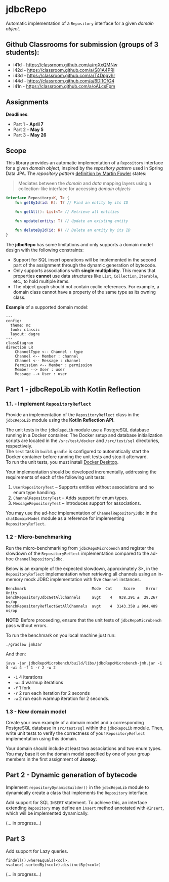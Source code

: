 # jdbcRepo

Automatic implementation of a `Repository` interface for a given _domain object_.

## Github Classrooms for submission (**groups of 3 students**):

* i41d - https://classroom.github.com/a/rgXxQMNw
* i42d - https://classroom.github.com/a/S81A4PRI
* i43d - https://classroom.github.com/a/T4Dpgvhr
* i44d - https://classroom.github.com/a/6Dl1CfG4
* i41n - https://classroom.github.com/a/oALcsFpm

## Assignments

**Deadlines**:
* Part 1 - **April 7**
* Part 2 - **May 5**
* Part 3 - **May 26**

## Scope

This library provides an automatic implementation of a `Repository`
interface for a given _domain object_, inspired by the _repository
pattern_ used in Spring Data JPA.
The _repository pattern_ [definition by Martin Fowler](https://martinfowler.com/eaaCatalog/repository.html)
states: 

> Mediates between the _domain_ and _data_ mapping layers using a
> collection-like interface for accessing _domain objects_

```kotlin
interface Repository<K, T> {
    fun getById(id: K): T? // Find an entity by its ID

    fun getAll(): List<T> // Retrieve all entities

    fun update(entity: T) // Update an existing entity

    fun deleteById(id: K) // Delete an entity by its ID
}
```


The **jdbcRepo** has some limitations and only supports a domain model design
with the following constraints:
* Support for SQL insert operations will be implemented in the second part of
  the assignment through the dynamic generation of bytecode.
* Only supports associations with **single multiplicity**.
  This means that properties **cannot** use data structures like
  `List`, `Collection`, `Iterable`, etc., to hold multiple items.
* The object graph should not contain cyclic references. For example, 
  a domain class cannot have a property of the same type as its owning class.
  
**Example** of a supported domain model:
```mermaid
---
config:
  theme: mc
  look: classic
  layout: dagre
---
classDiagram
direction LR
    ChannelType <-- Channel : type
    Channel <-- Member : channel
    Channel <-- Message : channel
    Permission <-- Member : permission
    Member --> User : user 
    Message --> User : user
```

## Part 1 - jdbcRepoLib with Kotlin Reflection

### 1.1. - Implement `RepositoryReflect`

Provide an implementation of the `RepositoryReflect` class in the `jdbcRepoLib`
module using the **Kotlin Reflection API**.  

The unit tests in the `jdbcRepoLib` module use a PostgreSQL database running in
a Docker container. The Docker setup and database initialization scripts are
located in the `/src/test/docker` and `/src/test/sql` directories, respectively.  
The `test` task in `build.gradle` is configured to automatically start the
Docker container before running the unit tests and stop it afterward.  
To run the unit tests, you must install [Docker
Desktop](https://www.docker.com/products/docker-desktop/).

Your implementation should be developed incrementally, addressing the
requirements of each of the following unit tests:  

1. `UserRepositoryTest` – Supports entities without associations and no enum type handling.  
2. `ChannelRepositoryTest` – Adds support for enum types.  
3. `MessageRepositoryTest` – Introduces support for associations.

You may use the ad-hoc implementation of `ChannelRepositoryJdbc` in the
`chatDomainModel` module as a reference for implementing `RepositoryReflect`.

### 1.2 - Micro-benchmarking

Run the micro-benchmarking from `jdbcRepoMicrobench` and register the slowdown 
of the `RepositoryReflect` implementation compared to the ad-hoc `ChannelRepositoryJdbc`.

Below is an example of the expected slowdown, approximately 3×, in the
`RepositoryReflect` implementation when retrieving all channels using an
in-memory mock JDBC implementation with five `Channel` instances.

```
Benchmark                             Mode  Cnt     Score     Error  Units
benchRepositoryJdbcGetAllChannels     avgt    4   938.291 ±  29.267  ns/op
benchRepositoryReflectGetAllChannels  avgt    4  3143.358 ± 904.489  ns/op
```

**NOTE:** Before proceeding, ensure that the unit tests of `jdbcRepoMicrobench` pass without errors.

To run the benchmark on you local machine just run:

```
./gradlew jmhJar
```

And then:

```
java -jar jdbcRepoMicrobench/build/libs/jdbcRepoMicrobench-jmh.jar -i 4 -wi 4 -f 1 -r 2 -w 2
```

* `-i`  4 iterations
* `-wi` 4 warmup iterations
* `-f`  1 fork
* `-r`  2 run each iteration for 2 seconds
* `-w`  2 run each warmup iteration for 2 seconds.

### 1.3 - New domain model 

Create your own example of a domain model and a corresponding PostgreSQL
database in `src/test/sql` within the `jdbcRepoLib` module. Then, write unit
tests to verify the correctness of your `RepositoryReflect` implementation using
this domain.  

Your domain should include at least two associations and two enum types. You may
base it on the domain model specified by one of your group members in the first
assignment of **Jsonoy**.

## Part 2 - Dynamic generation of bytecode

Implement `repositoryDynamicBuilder()` in the `jdbcRepoLib` module to
dynamically create a class that implements the `Repository` interface.

Add support for SQL `INSERT` statement. To achieve this, an interface extending
`Repository` may define an `insert` method annotated with `@Insert`, which will
be implemented dynamically.

(... in progress...)

## Part 3

Add support for Lazy queries.

`findAll().whereEquals(<col>, <value>).sortedBy(<col>).distinctBy(<col>)`

(... in progress...)
